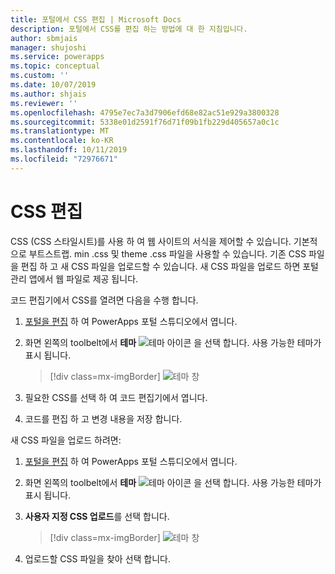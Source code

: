 ```yaml
---
title: 포털에서 CSS 편집 | Microsoft Docs
description: 포털에서 CSS를 편집 하는 방법에 대 한 지침입니다.
author: sbmjais
manager: shujoshi
ms.service: powerapps
ms.topic: conceptual
ms.custom: ''
ms.date: 10/07/2019
ms.author: shjais
ms.reviewer: ''
ms.openlocfilehash: 4795e7ec7a3d7906efd68e82ac51e929a3800328
ms.sourcegitcommit: 5338e01d2591f76d71f09b1fb229d405657a0c1c
ms.translationtype: MT
ms.contentlocale: ko-KR
ms.lasthandoff: 10/11/2019
ms.locfileid: "72976671"
---
```

# <a name="edit-css"></a>CSS 편집

CSS (CSS 스타일시트)를 사용 하 여 웹 사이트의 서식을 제어할 수 있습니다. 기본적으로 부트스트랩. min .css 및 theme .css 파일을 사용할 수 있습니다. 기존 CSS 파일을 편집 하 고 새 CSS 파일을 업로드할 수 있습니다. 새 CSS 파일을 업로드 하면 포털 관리 앱에서 웹 파일로 제공 됩니다.

코드 편집기에서 CSS를 열려면 다음을 수행 합니다.

1.  [포털을 편집](manage-existing-portals.md#edit) 하 여 PowerApps 포털 스튜디오에서 엽니다.  

2.  화면 왼쪽의 toolbelt에서 **테마** ![테마 아이콘](media/theme-icon.png "테마 아이콘") 을 선택 합니다. 사용 가능한 테마가 표시 됩니다.  

    > [!div class=mx-imgBorder]
    > ![테마 창](media/theme-pane.png "테마 창")  

3.  필요한 CSS를 선택 하 여 코드 편집기에서 엽니다.

4.  코드를 편집 하 고 변경 내용을 저장 합니다.

새 CSS 파일을 업로드 하려면:

1.  [포털을 편집](manage-existing-portals.md#edit) 하 여 PowerApps 포털 스튜디오에서 엽니다.  

2.  화면 왼쪽의 toolbelt에서 **테마** ![테마 아이콘](media/theme-icon.png "테마 아이콘") 을 선택 합니다. 사용 가능한 테마가 표시 됩니다.  

3. **사용자 지정 CSS 업로드**를 선택 합니다.

    > [!div class=mx-imgBorder]
    > ![테마 창](media/upload-css.png "테마 창")  

4. 업로드할 CSS 파일을 찾아 선택 합니다.


